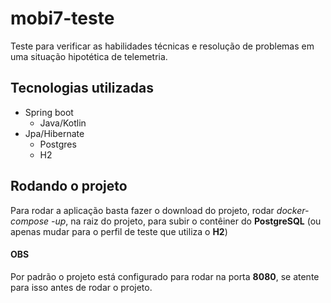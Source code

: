# mobi7-teste

Teste para verificar as habilidades técnicas e resolução de problemas em uma situação hipotética de telemetria.

## Tecnologias utilizadas

- Spring boot
  - Java/Kotlin
- Jpa/Hibernate
  - Postgres
  - H2 
 
## Rodando o projeto

Para rodar a aplicação basta fazer o download do projeto, rodar *docker-compose -up*, na raiz do projeto, para subir o contêiner do **PostgreSQL** (ou apenas mudar para o perfil de teste que utiliza o **H2**)


#### OBS

Por padrão o projeto está configurado para rodar na porta **8080**, se atente para isso antes de rodar o projeto.

